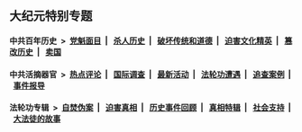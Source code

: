 ## 大纪元特别专题

#### 中共百年历史 &nbsp;>&nbsp; [党魁面目](indexes/nf1176107/README.md?02230430) &nbsp;| &nbsp; [杀人历史](indexes/nf1176106/README.md?02230430) &nbsp;| &nbsp; [破坏传统和道德](indexes/nf1176106/README.md?02230430) &nbsp;| &nbsp; [迫害文化精英](indexes/nf1176111/README.md?02230430) &nbsp;| &nbsp; [篡改历史](indexes/nf1176115/README.md?02230430) &nbsp;| &nbsp; [卖国](indexes/nf1176117/README.md?02230430) 

#### 中共活摘器官 &nbsp;>&nbsp; [热点评论](indexes/nf5879/README.md?02230430) &nbsp;| &nbsp; [国际调查](indexes/nf5947/README.md?02230430) &nbsp;| &nbsp; [最新活动](indexes/nf5883/README.md?02230430) &nbsp;| &nbsp; [法轮功遭遇](indexes/nf5881/README.md?02230430) &nbsp;| &nbsp; [追查案例](indexes/nf5880/README.md?02230430) &nbsp;| &nbsp; [事件报导](indexes/nf5877/README.md?02230430) 

#### 法轮功专辑 &nbsp;>&nbsp; [自焚伪案](indexes/nf5562/README.md?02230430) &nbsp;| &nbsp; [迫害真相](indexes/nf4379/README.md?02230430) &nbsp;| &nbsp; [历史事件回顾](indexes/nf5793/README.md?02230430) &nbsp;| &nbsp; [真相特辑](indexes/nf4389/README.md?02230430) &nbsp;| &nbsp; [社会支持](indexes/nf4386/README.md?02230430) &nbsp;| &nbsp; [大法徒的故事](indexes/nf1147481/README.md?02230430) 
